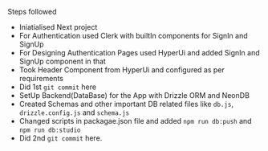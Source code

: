 Steps followed

- Iniatialised Next project
- For Authentication used Clerk with builtIn components for SignIn and SignUp
- For Designing Authentication Pages used HyperUi and added SignIn and SignUp component in that
- Took Header Component from HyperUi and configured as per requirements
- Did 1st `git commit` here
- SetUp Backend(DataBase) for the App with Drizzle ORM and NeonDB
- Created Schemas and other important DB related files like `db.js`, `drizzle.config.js` and `schema.js`
- Changed scripts in packagae.json file and added `npm run db:push` and `npm run db:studio`
- Did 2nd `git commit` here.
